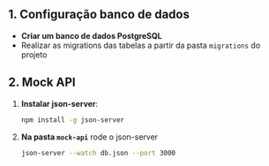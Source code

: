 ## 1. Configuração banco de dados

- **Criar um banco de dados PostgreSQL**
- Realizar as migrations das tabelas a partir da pasta `migrations` do projeto

## 2. Mock API
  1. **Instalar json-server**:
     ```bash
     npm install -g json-server
     ```
2. **Na pasta `mock-api`** rode o json-server
   ```bash
   json-server --watch db.json --port 3000
   ```
